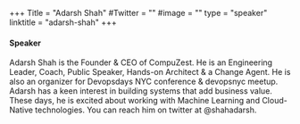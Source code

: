 +++
Title = "Adarsh Shah"
#Twitter = ""
#image = ""
type = "speaker"
linktitle = "adarsh-shah"
+++

#### Speaker

Adarsh Shah is the Founder & CEO of CompuZest. He is an Engineering Leader, Coach, Public Speaker, Hands-on Architect & a Change Agent. He is also an organizer for Devopsdays NYC conference & devopsnyc meetup. Adarsh has a keen interest in building systems that add business value. These days, he is excited about working with Machine Learning and Cloud-Native technologies. You can reach him on twitter at @shahadarsh.